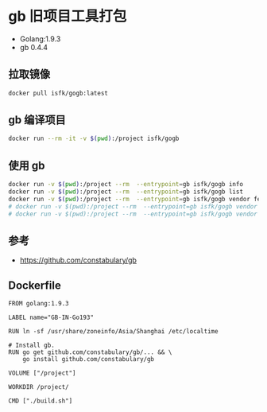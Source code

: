 # gb 旧项目工具打包

- Golang:1.9.3
- gb 0.4.4

## 拉取镜像

```sh
docker pull isfk/gogb:latest
```

## gb 编译项目

```sh
docker run --rm -it -v $(pwd):/project isfk/gogb
```

## 使用 gb

```sh
docker run -v $(pwd):/project --rm  --entrypoint=gb isfk/gogb info
docker run -v $(pwd):/project --rm  --entrypoint=gb isfk/gogb list
docker run -v $(pwd):/project --rm  --entrypoint=gb isfk/gogb vendor fetch {pkg-name}
# docker run -v $(pwd):/project --rm  --entrypoint=gb isfk/gogb vendor fetch -tag v7.11.1 github.com/qiniu/go-sdk
# docker run -v $(pwd):/project --rm  --entrypoint=gb isfk/gogb vendor fetch -tag v10.11.0 github.com/go-playground/validator
```

## 参考

- https://github.com/constabulary/gb

## Dockerfile

```
FROM golang:1.9.3

LABEL name="GB-IN-Go193"

RUN ln -sf /usr/share/zoneinfo/Asia/Shanghai /etc/localtime

# Install gb.
RUN go get github.com/constabulary/gb/... && \
    go install github.com/constabulary/gb

VOLUME ["/project"]

WORKDIR /project/

CMD ["./build.sh"]
```
